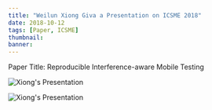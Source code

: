 ```yaml
---
title: "Weilun Xiong Giva a Presentation on ICSME 2018" 
date: 2018-10-12
tags: [Paper, ICSME]
thumbnail: 
banner:
---
```

Paper Title: Reproducible Interference-aware Mobile Testing

![Xiong's Presentation](/2018/10/12/Xiong-ICSME/pic2.jpg)

<!-- more -->
![Xiong's Presentation](/2018/10/12/Xiong-ICSME/pic1.jpg)